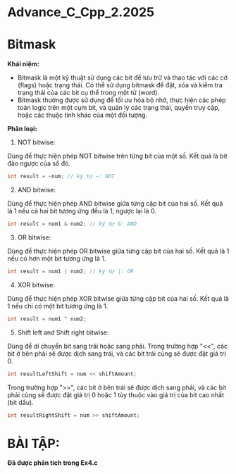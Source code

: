# Advance_C_Cpp_2.2025

# Bitmask

**Khái niệm:**

- Bitmask là một kỹ thuật sử dụng các bit để lưu trữ và thao tác với các cờ (flags) hoặc trạng thái. Có thể sử dụng bitmask để đặt, xóa và kiểm tra trạng thái của các bit cụ thể trong một từ (word).
- Bitmask thường được sử dụng để tối ưu hóa bộ nhớ, thực hiện các phép toán logic trên một cụm bit, và quản lý các trạng thái, quyền truy cập, hoặc các thuộc tính khác của một đối tượng.

**Phân loại:**

1. NOT bitwise:

Dùng để thực hiện phép NOT bitwise trên từng bit của một số. Kết quả là bit đảo ngược của số đó.

```C
int result = ~num; // ký tự ~: NOT
```

2. AND bitwise:

Dùng để thực hiện phép AND bitwise giữa từng cặp bit của hai số. Kết quả là 1 nếu cả hai bit tương ứng đều là 1, ngược lại là 0.

```C
int result = num1 & num2; // ký tự &: AND
```

3. OR bitwise:

Dùng để thực hiện phép OR bitwise giữa từng cặp bit của hai số. Kết quả là 1 nếu có hơn một bit tương ứng là 1.

```C
int result = num1 | num2; // ký tự |: OR
```

4. XOR bitwise:

Dùng để thực hiện phép XOR bitwise giữa từng cặp bit của hai số. Kết quả là 1 nếu chỉ có một bit tương ứng là 1.

```C
int result = num1 ^ num2;
```

5. Shift left and Shift right bitwise:

Dùng để di chuyển bit sang trái hoặc sang phải.
Trong trường hợp "<<", các bit ở bên phải sẽ được dịch sang trái, và các bit trái cùng sẽ được đặt giá trị 0.

```C
int resultLeftShift = num << shiftAmount;
```

Trong trường hợp ">>", các bit ở bên trái sẽ được dịch sang phải, và các bit phải cùng sẽ được đặt giá trị 0 hoặc 1 tùy thuộc vào giá trị của bit cao nhất (bit dấu).

```C
int resultRightShift = num >> shiftAmount;
```

# BÀI TẬP:

**Đã được phân tích trong Ex4.c**
